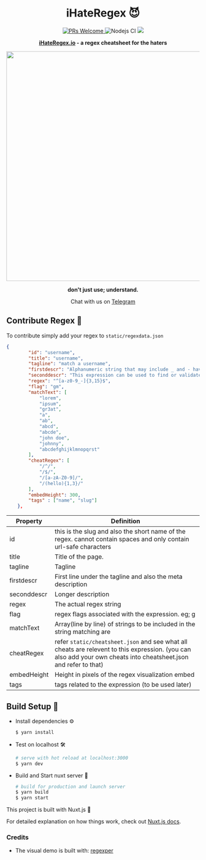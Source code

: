 <div align="center">
  
  <h1>
    iHateRegex 😈
  </h1>
  
  <p align="center">
    <a href="https://github.com/geongeorge/i-hate-regex/pull/new">
      <img src="https://img.shields.io/badge/PRs%20-welcome-brightgreen.svg" alt="PRs Welcome" />
    </a>
      <img src="https://github.com/geongeorge/i-hate-regex/workflows/Node.js%20CI/badge.svg" alt="Nodejs CI" />
    <a title="Chat on Telegram" href="https://t.me/ihateregex"> <img src="https://img.shields.io/badge/chat-Telegram-blueviolet?logo=Telegram"/>
    </a>
  </p>
  
  <p>
    <strong><a href="https://ihateregex.io">iHateRegex.io</a> - a regex cheatsheet for the haters</strong>
  </p>
  <a href="https://ihateregex.io"><img src="https://i.imgur.com/e85R6b4.png" width=600></a>
  
  <p>
    <strong>don't just use; understand.</strong>
</p>

<p>
   Chat with us on <a href="https://t.me/ihateregex" target="_blank">Telegram</a>

</p>
</div>

## Contribute Regex 🙏

To contribute simply add your regex to `static/regexdata.json`

```json
{
        "id": "username",
        "title": "username",
        "tagline": "match a username",
        "firstdescr": "Alphanumeric string that may include _ and - having a length of 3 to 16 characters.",
        "seconddescr": "This expression can be used to find or validate a username field. You may edit the regex to your liking for number of characters and/or types of values",
        "regex": "^[a-z0-9_-]{3,15}$",
        "flag": "gm",
        "matchText": [
            "lorem",
            "ipsum",
            "gr3at",
            "a",
            "ab",
            "abcd",
            "abcde",
            "john doe",
            "johnny",
            "abcdefghijklmnopqrst"
        ],
        "cheatRegex": [
            "/^/",
            "/$/",
            "/[a-zA-Z0-9]/",
            "/(hello){1,3}/"
        ],
        "embedHeight": 300,
        "tags" : ["name", "slug"]
    },
```

| Property | Definition |
|------|------------|
|  id|  this is the slug and also the short name of the regex. cannot contain spaces and only contain url-safe characters|
|  title |  Title of the page. |
| tagline  |  Tagline |
| firstdescr  | First line under the tagline and also the meta description  |
|  seconddescr | Longer description  |
|  regex |  The actual regex string |
| flag  |  regex flags associated with the expression. eg; g |
| matchText  | Array(line by line) of strings to be included in the string matching are  |
|  cheatRegex | refer `static/cheatsheet.json` and see what all cheats are relevent to this expression. (you can also add your own cheats into cheatsheet.json and refer to that) |
|  embedHeight | Height in pixels of the regex visualization embed  |
| tags  | tags related to the expression (to be used later)  |

## Build Setup 🚀

- Install dependencies ⚙️

  ``` bash
  $ yarn install

  ```
- Test on localhost 🛠
  ``` bash
  # serve with hot reload at localhost:3000
  $ yarn dev
  ```
- Build and Start nuxt server 🚀
  ``` bash
  # build for production and launch server
  $ yarn build
  $ yarn start
  ```

This project is built with Nuxt.js 🙌

For detailed explanation on how things work, check out [Nuxt.js docs](https://nuxtjs.org).


### Credits

- The visual demo is built with: [regexper](https://gitlab.com/javallone/regexper-static
)